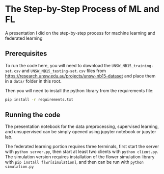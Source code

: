 # The Step-by-Step Process of ML and FL

A presentation I did on the step-by-step process for machine learning and federated learning


## Prerequisites

To run the code here, you will need to download the `UNSW_NB15_training-set.csv` and `UNSW_NB15_testing-set.csv` files from https://research.unsw.edu.au/projects/unsw-nb15-dataset
and place them in a `data/` folder in this root.

Then you will need to install the python library from the requirements file:

```sh
pip install -r requirements.txt
```

## Running the code

The presentation notebook for the data preprocessing, supervised learning, and unsupervised
can be simply opened using jupyter notebook or jupyter lab.

The federated learning portion requires three terminals, first start the server with
`python server.py`, then start at least two clients with `python client.py`. The simulation
version requires installation of the flower simulation library with `pip install flwr[simulation]`, and then can be run with `python simulation.py`
